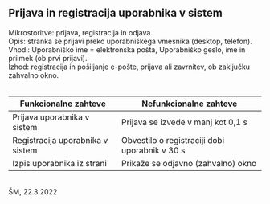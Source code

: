 ## Prijava in registracija uporabnika v sistem ##
Mikrostoritve: prijava, registracija in odjava.<br/>
Opis: stranka se prijavi preko uporabniškega vmesnika (desktop, telefon).<br/>
Vhodi: Uporabniško ime = elektronska pošta, Uporabniško geslo, ime in priimek (ob prvi prijavi).<br/>
Izhod: registracija in pošiljanje e-pošte, prijava ali zavrnitev, ob zaključku zahvalno okno.<br/><br/>

Funkcionalne zahteve  | Nefunkcionalne zahteve
------------- | -------------
Prijava uporabnika v sistem  |  Prijava se izvede v manj kot 0,1 s
Registracija uporabnika v sistem  |  Obvestilo o registraciji dobi uporabnik v 30 s
Izpis uporabnika iz strani  | Prikaže se odjavno (zahvalno) okno

<br/>
ŠM, 22.3.2022
